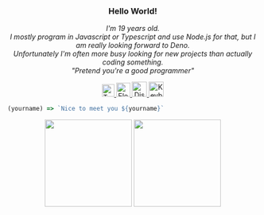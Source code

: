<h3 align="center">
 Hello World!
</h3>

<p align="center">
	<i>
		I'm 19 years old. </br>
		I mostly program in Javascript or Typescript and use Node.js for that, but I am really looking forward to Deno. </br>
		Unfortunately I'm often more busy looking for new projects than actually coding something. </br>
		"Pretend you're a good programmer"
	</i>
</p>

<p align="center">
	<a href="https://twitter.com/_haxSam">
		<img height="25" alt="Twitter Icon" src="https://logos-download.com/wp-content/uploads/2016/02/Twitter_Logo_new.png" />
	</a>
	<a href="https://matrix.to/#/@haxsam:matrix.org">
		<img height="28" alt="Element Icon" src="https://element.io/images/favicon.png" />
	</a>
	<a href="https://discordapp.com/users/285016722325372928">
		<img height="30" alt="Discord Icon" src="https://maxcdn.icons8.com/Share/icon/Logos/discord_logo1600.png"
	</a>
	<a href="https://keybase.io/haxsam">
		<img height="30" alt="Keybase Icon" src="https://upload.wikimedia.org/wikipedia/commons/thumb/b/bb/Keybase_logo_official.svg/200px-Keybase_logo_official.svg.png" />
	</a>
</p>

```ts
(yourname) => `Nice to meet you ${yourname}`
```
	
<p align="center">
	<img height="175" src="https://github-readme-stats.vercel.app/api?username=HaxSam&count_private=true&custom_title=Github%20Status&show=issues&theme=aura_dark&hide_rank=true&hide_border=true&cache_seconds=1800&include_all_commits=true&hide=issues&border_radius=10" />
	<img height="175" src="https://github-readme-stats.vercel.app/api/top-langs/?username=HaxSam&layout=compact&theme=aura_dark&hide_border=true&hide_border=true&cache_seconds=1800&border_radius=10" />
</p>
